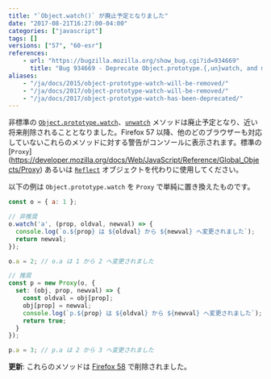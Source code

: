 ```yaml
---
title: "`Object.watch()` が廃止予定となりました"
date: "2017-08-21T16:27:00-04:00"
categories: ["javascript"]
tags: []
versions: ["57", "60-esr"]
references:
    - url: "https://bugzilla.mozilla.org/show_bug.cgi?id=934669"
      title: "Bug 934669 - Deprecate Object.prototype.{,un}watch, and make them warn when used"
aliases:
    - "/ja/docs/2015/object-prototype-watch-will-be-removed/"
    - "/ja/docs/2017/object-prototype-watch-will-be-removed/"
    - "/ja/docs/2017/object-prototype-watch-has-been-deprecated/"
---
```

非標準の [`Object.prototype.watch`](https://developer.mozilla.org/docs/Web/JavaScript/Reference/Global_Objects/Object/watch)、[`unwatch`](https://developer.mozilla.org/docs/Web/JavaScript/Reference/Global_Objects/Object/unwatch) メソッドは廃止予定となり、近い将来削除されることとなりました。Firefox 57 以降、他のどのブラウザーも対応していないこれらのメソッドに対する警告がコンソールに表示されます。標準の [`Proxy`] (https://developer.mozilla.org/docs/Web/JavaScript/Reference/Global_Objects/Proxy) あるいは [`Reflect`](https://developer.mozilla.org/docs/Web/JavaScript/Reference/Global_Objects/Reflect) オブジェクトを代わりに使用してください。

以下の例は `Object.prototype.watch` を `Proxy` で単純に置き換えたものです。

```js
const o = { a: 1 };

// 非推奨
o.watch('a', (prop, oldval, newval) => {
  console.log(`o.${prop} は ${oldval} から ${newval} へ変更されました`);
  return newval;
});

o.a = 2; // o.a は 1 から 2 へ変更されました

// 推奨
const p = new Proxy(o, {
  set: (obj, prop, newval) => {
    const oldval = obj[prop];
    obj[prop] = newval;
    console.log(`p.${prop} は ${oldval} から ${newval} へ変更されました`);
    return true;
  }
});

p.a = 3; // p.a は 2 から 3 へ変更されました
```

**更新**: これらのメソッドは [Firefox 58](https://www.fxsitecompat.dev/ja/docs/2017/object-prototype-watch-has-been-removed/) で削除されました。
